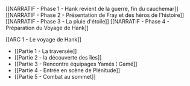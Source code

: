 
[[NARRATIF - Phase 1 - Hank revient de la guerre, fin du cauchemar]]
[[NARRATIF - Phase 2 - Présentation de Fray et des héros de l'histoire]]
[[NARRATIF - Phase 3 - La pluie d'étoile]]
[[NARRATIF - Phase 4 - Préparation du Voyage de Hank]]


[[ARC 1 - Le voyage de Hank]]

- [[Partie 1 - La traversée]]
- [[Partie 2 - la découverte des îles]]
- [[Partie 3 - Rencontre équipages Yamés ¦ Gamé]]
- [[Partie 4 - Entrée en scène de Plénitude]]
- [[Partie 5 - Combat au sommet]]


